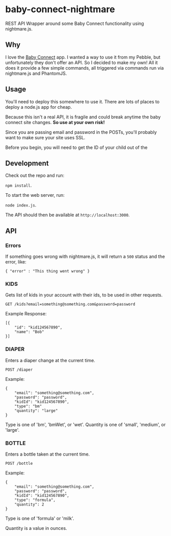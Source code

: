 # baby-connect-nightmare

REST API Wrapper around some Baby Connect functionality using nightmare.js.

## Why

I love the [Baby Connect](https://www.baby-connect.com) app. I wanted a 
way to use it from my Pebble, but unfortunately they don't offer an API. 
So I decided to make my own! All it does it provide a few simple commands, 
all triggered via commands run via nightmare.js and PhantomJS. 

## Usage

You'll need to deploy this somewhere to use it. There are lots of 
places to deploy a node.js app for cheap.

Because this isn't a real API, it is fragile and could break anytime the 
baby connect site changes. **So use at your own risk!**

Since you are passing email and password in the POSTs, you'll probably want
to make sure your site uses SSL.

Before you begin, you will need to get the ID of your child out of the 

## Development

Check out the repo and run:
 
`npm install`. 

To start the web server, run: 

`node index.js`.

The API should then be available at `http://localhost:3000`.

## API

### Errors

If something goes wrong with nightmare.js, it will return a `500` status and the error, like:

`{ "error" : "This thing went wrong" }`

### KIDS

Gets list of kids in your account with their ids, to be used in other requests.

`GET /kids?email=something@something.com&password=password`

Example Response:
```
[{
	"id": "kid124567890",
	"name": "Bob"
}]
```


### DIAPER

Enters a diaper change at the current time.

`POST /diaper`

Example:
```
{
	"email": "something@something.com",
	"password": "password",
	"kidId": "kid124567890",
	"type": "bm"
	"quantity": "large"
}
```

Type is one of 'bm', 'bmWet', or 'wet'.
Quantity is one of 'small', 'medium', or 'large'.


### BOTTLE

Enters a bottle taken at the current time.

`POST /bottle`

Example:
```
{
	"email": "something@something.com",
	"password": "password",
	"kidId": "kid124567890",
	"type": "formula",
	"quantity": 2
}
```

Type is one of 'formula' or 'milk'.

Quantity is a value in ounces.
